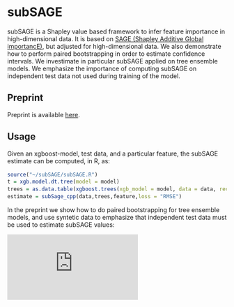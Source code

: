 # subSAGE
subSAGE is a Shapley value based framework to infer feature importance in high-dimensional data.
It is based on [SAGE (Shapley Additive Global importancE)](https://github.com/iancovert/sage), but adjusted
for high-dimensional data. We also demonstrate how to perform paired bootstrapping in order to estimate confidence intervals.
We investimate in particular subSAGE applied on tree ensemble models.
We emphasize the importance of computing subSAGE on independent test data not used during training of the model.

## Preprint

Preprint is available [here](https://arxiv.org/pdf/2109.00855.pdf).

## Usage

Given an xgboost-model, test data, and a particular feature,
the subSAGE estimate can be computed, in R, as:

```R
source("~/subSAGE/subSAGE.R")
t = xgb.model.dt.tree(model = model)
trees = as.data.table(xgboost.trees(xgb_model = model, data = data, recalculate = FALSE))
estimate = subSage_cpp(data,trees,feature,loss = "RMSE")

```

In the preprint we show how to do paired bootstrapping for tree ensemble models, and use syntetic data to emphasize that
independent test data must be used to estimate subSAGE values:

![alt text](https://github.com/palVJ/subSAGE/blob/main/HistBootstrapsSAGE.pdf?raw=true)

